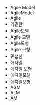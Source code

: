 ﻿- Agile Model
- AgileModel
- Agile
- 기민한
- Agile모델
- Agile 모델
- Agile모형
- Agile 모형
- 민첩한
- 애자일
- 애자일 모형
- 애자일모델
- 애자일모형
- AGM
- ALM
- AM
